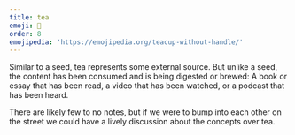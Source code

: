 ```yaml
---
title: tea
emoji: 🍵
order: 8
emojipedia: 'https://emojipedia.org/teacup-without-handle/'
---
```

Similar to a seed, tea represents some external source. But unlike a seed, the content has been consumed and is being digested or brewed: A book or essay that has been read, a video that has been watched, or a podcast that has been heard. 

There are likely few to no notes, but if we were to bump into each other on the street we could have a lively discussion about the concepts over tea.
